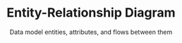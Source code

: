 ---
title: Entity-Relationship Diagram
subtitle: Data model entities, attributes, and flows between them 
menu: ERD
order: 20
---